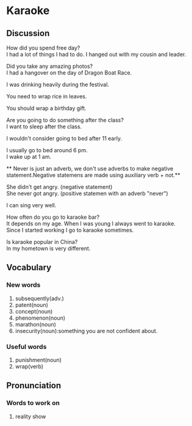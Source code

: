 # Karaoke
## Discussion
How did you spend free day?  
I had a lot of things I had to do. I hanged out with my cousin and leader.  

Did you take any amazing photos?  
I had a hangover on the day of Dragon Boat Race. 

I was drinking heavily during the festival.  

You need to wrap rice in leaves.  

You should wrap a birthday gift.  

Are you going to do something after the class?  
I want to sleep after the class.  

I wouldn't consider going to bed after 11 early.  

I usually go to bed around 6 pm.  
I wake up at 1 am.  

** Never is just an adverb, we don't use adverbs to make negative statement.Negative statemens are made using auxiliary verb + not.**  

She didn't get angry. (negative statement)   
She never got angry. (positive statemen with an adverb "never")  

I can sing very well.  

How often do you go to karaoke bar?  
It depends on my age. When I was young I always went to karaoke.  
Since I started working I go to karaoke sometimes.  

Is karaoke popular in China?  
In my hometown is very different.  

## Vocabulary
### New words	
1. subsequently(adv.)
1. patent(noun)
1. concept(noun)
1. phenomenon(noun)
1. marathon(noun)
1. insecurity(noun):something you are not confident about.
### Useful words
1. punishment(noun)
1. wrap(verb)

## Pronunciation
### Words to work on
1. reality show
